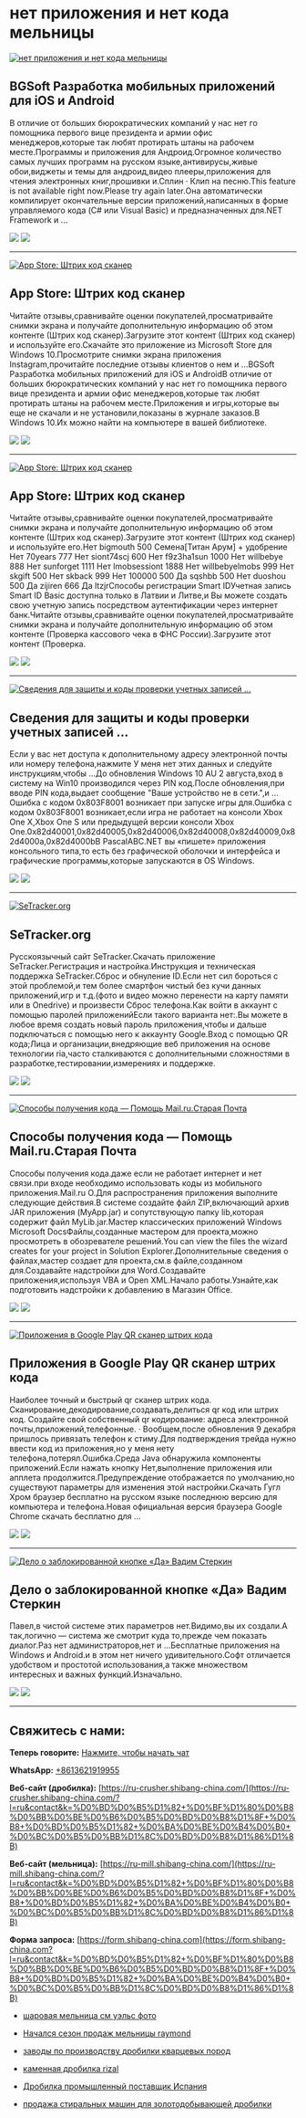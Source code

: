 # нет приложения и нет кода мельницы

<a href="https://swt.shibang-china.com/?l=ru&img&k=%D0%BD%D0%B5%D1%82+%D0%BF%D1%80%D0%B8%D0%BB%D0%BE%D0%B6%D0%B5%D0%BD%D0%B8%D1%8F+%D0%B8+%D0%BD%D0%B5%D1%82+%D0%BA%D0%BE%D0%B4%D0%B0+%D0%BC%D0%B5%D0%BB%D1%8C%D0%BD%D0%B8%D1%86%D1%8B" target="_blank">![нет приложения и нет кода мельницы](http://static.shibang-china.com/all-800x300/162.jpg)</a>

## BGSoft Разработка мобильных приложений для iOS и Android
В отличие от больших бюрократических компаний у нас нет го помощника первого вице президента и армии офис менеджеров,которые так любят протирать штаны на рабочем месте.Программы и приложения для Андроид.Огромное количество самых лучших программ на русском языке,антивирусы,живые обои,виджеты и темы для андроид,видео плееры,приложения для чтения электронных книг,прошивки и.Сплин&nbsp;&#0183;&#32;Клип на песню.This feature is not available right now.Please try again later.Она автоматически компилирует окончательные версии приложений,написанных в форме управляемого кода (C# или Visual Basic) и предназначенных для.NET Framework и …


<a href="https://whatsapp.shibangsoft.com/WhatsApp.php" target="_blank" title="WhatsApp">![](http://static.shibang-china.com/icon/whatsapp.png)</a> <a href="https://swt.shibang-china.com/?l=ru&icon&k=%D0%BD%D0%B5%D1%82+%D0%BF%D1%80%D0%B8%D0%BB%D0%BE%D0%B6%D0%B5%D0%BD%D0%B8%D1%8F+%D0%B8+%D0%BD%D0%B5%D1%82+%D0%BA%D0%BE%D0%B4%D0%B0+%D0%BC%D0%B5%D0%BB%D1%8C%D0%BD%D0%B8%D1%86%D1%8B" target="_blank">![](http://static.shibang-china.com/icon/chat-ru.png)</a>

---

<a href="https://swt.shibang-china.com/?l=ru&img&k=%D0%BD%D0%B5%D1%82+%D0%BF%D1%80%D0%B8%D0%BB%D0%BE%D0%B6%D0%B5%D0%BD%D0%B8%D1%8F+%D0%B8+%D0%BD%D0%B5%D1%82+%D0%BA%D0%BE%D0%B4%D0%B0+%D0%BC%D0%B5%D0%BB%D1%8C%D0%BD%D0%B8%D1%86%D1%8B" target="_blank">![‎App Store: Штрих код сканер](http://static.shibang-china.com/all-800x300/25.jpg)</a>

## ‎App Store: Штрих код сканер
‎Читайте отзывы,сравнивайте оценки покупателей,просматривайте снимки экрана и получайте дополнительную информацию об этом контенте (Штрих код сканер).Загрузите этот контент (Штрих код сканер) и используйте его.Скачайте это приложение из Microsoft Store для Windows 10.Просмотрите снимки экрана приложения Instagram,прочитайте последние отзывы клиентов о нем и …BGSoft Разработка мобильных приложений для iOS и AndroidВ отличие от больших бюрократических компаний у нас нет го помощника первого вице президента и армии офис менеджеров,которые так любят протирать штаны на рабочем месте.Приложения и игры,которые вы еще не скачали и не установили,показаны в журнале заказов.В Windows 10.Их можно найти на компьютере в вашей библиотеке.


<a href="https://whatsapp.shibangsoft.com/WhatsApp.php" target="_blank" title="WhatsApp">![](http://static.shibang-china.com/icon/whatsapp.png)</a> <a href="https://swt.shibang-china.com/?l=ru&icon&k=%D0%BD%D0%B5%D1%82+%D0%BF%D1%80%D0%B8%D0%BB%D0%BE%D0%B6%D0%B5%D0%BD%D0%B8%D1%8F+%D0%B8+%D0%BD%D0%B5%D1%82+%D0%BA%D0%BE%D0%B4%D0%B0+%D0%BC%D0%B5%D0%BB%D1%8C%D0%BD%D0%B8%D1%86%D1%8B" target="_blank">![](http://static.shibang-china.com/icon/chat-ru.png)</a>

---

<a href="https://swt.shibang-china.com/?l=ru&img&k=%D0%BD%D0%B5%D1%82+%D0%BF%D1%80%D0%B8%D0%BB%D0%BE%D0%B6%D0%B5%D0%BD%D0%B8%D1%8F+%D0%B8+%D0%BD%D0%B5%D1%82+%D0%BA%D0%BE%D0%B4%D0%B0+%D0%BC%D0%B5%D0%BB%D1%8C%D0%BD%D0%B8%D1%86%D1%8B" target="_blank">![‎App Store: Штрих код сканер](http://static.shibang-china.com/all-800x300/1231.jpg)</a>

## ‎App Store: Штрих код сканер
‎Читайте отзывы,сравнивайте оценки покупателей,просматривайте снимки экрана и получайте дополнительную информацию об этом контенте (Штрих код сканер).Загрузите этот контент (Штрих код сканер) и используйте его.Нет bigmouth 500 Семена[Титан Арум] + удобрение Нет 70years 777 Нет siont74scj 600 Нет f9z3ha1sun 1000 Нет willbebye 888 Нет sunforget 1111 Нет lmobsessiont 1888 Нет willbebyelmobs 999 Нет skgift 500 Нет skback 999 Нет 100000 500 Да sqshbb 500 Нет duoshou 500 Да zijiren 666 Да ltzjrСпособы регистрации Smart IDУчетная запись Smart ID Basic доступна только в Латвии и Литве,и Вы можете создать свою учетную запись посредством аутентификации через интернет банк.‎Читайте отзывы,сравнивайте оценки покупателей,просматривайте снимки экрана и получайте дополнительную информацию об этом контенте (Проверка кассового чека в ФНС России).Загрузите этот контент (Проверка.


<a href="https://whatsapp.shibangsoft.com/WhatsApp.php" target="_blank" title="WhatsApp">![](http://static.shibang-china.com/icon/whatsapp.png)</a> <a href="https://swt.shibang-china.com/?l=ru&icon&k=%D0%BD%D0%B5%D1%82+%D0%BF%D1%80%D0%B8%D0%BB%D0%BE%D0%B6%D0%B5%D0%BD%D0%B8%D1%8F+%D0%B8+%D0%BD%D0%B5%D1%82+%D0%BA%D0%BE%D0%B4%D0%B0+%D0%BC%D0%B5%D0%BB%D1%8C%D0%BD%D0%B8%D1%86%D1%8B" target="_blank">![](http://static.shibang-china.com/icon/chat-ru.png)</a>

---

<a href="https://swt.shibang-china.com/?l=ru&img&k=%D0%BD%D0%B5%D1%82+%D0%BF%D1%80%D0%B8%D0%BB%D0%BE%D0%B6%D0%B5%D0%BD%D0%B8%D1%8F+%D0%B8+%D0%BD%D0%B5%D1%82+%D0%BA%D0%BE%D0%B4%D0%B0+%D0%BC%D0%B5%D0%BB%D1%8C%D0%BD%D0%B8%D1%86%D1%8B" target="_blank">![Сведения для защиты и коды проверки учетных записей …](http://static.shibang-china.com/all-800x300/927.jpg)</a>

## Сведения для защиты и коды проверки учетных записей …
Если у вас нет доступа к дополнительному адресу электронной почты или номеру телефона,нажмите У меня нет этих данных и следуйте инструкциям,чтобы …До обновления Windows 10 AU 2 августа,вход в систему на Win10 производился через PIN код.После обновления,при вводе PIN кода,выдает сообщение &quot;Ваше устройство не в сети.&quot;,и …Ошибка с кодом 0x803F8001 возникает при запуске игры для.Ошибка с кодом 0x803F8001 возникает,если игра не работает на консоли Xbox One X,Xbox One S или предыдущей версии консоли Xbox One.0x82d40001,0x82d40005,0x82d40006,0x82d40008,0x82d40009,0x82d4000a,0x82d4000bВ PascalABC.NET вы &#171;пишете&#187; приложения консольного типа,то есть без графической оболочки и интерфейса и графические программы,которые запускаются в OS Windows.


<a href="https://whatsapp.shibangsoft.com/WhatsApp.php" target="_blank" title="WhatsApp">![](http://static.shibang-china.com/icon/whatsapp.png)</a> <a href="https://swt.shibang-china.com/?l=ru&icon&k=%D0%BD%D0%B5%D1%82+%D0%BF%D1%80%D0%B8%D0%BB%D0%BE%D0%B6%D0%B5%D0%BD%D0%B8%D1%8F+%D0%B8+%D0%BD%D0%B5%D1%82+%D0%BA%D0%BE%D0%B4%D0%B0+%D0%BC%D0%B5%D0%BB%D1%8C%D0%BD%D0%B8%D1%86%D1%8B" target="_blank">![](http://static.shibang-china.com/icon/chat-ru.png)</a>

---

<a href="https://swt.shibang-china.com/?l=ru&img&k=%D0%BD%D0%B5%D1%82+%D0%BF%D1%80%D0%B8%D0%BB%D0%BE%D0%B6%D0%B5%D0%BD%D0%B8%D1%8F+%D0%B8+%D0%BD%D0%B5%D1%82+%D0%BA%D0%BE%D0%B4%D0%B0+%D0%BC%D0%B5%D0%BB%D1%8C%D0%BD%D0%B8%D1%86%D1%8B" target="_blank">![SeTracker.org](http://static.shibang-china.com/all-800x300/53.jpg)</a>

## SeTracker.org
Русскоязычный сайт SeTracker.Скачать приложение SeTracker.Регистрация и настройка.Инструкция и техническая поддержка SeTracker.Сброс и обнуление ID.Если нет сил бороться с этой проблемой,и тем более смартфон чистый без кучи данных приложений,игр и т.д.(фото и видео можно перенести на карту памяти или в Onedrive) и произвести Сброс телефона.Как войти в аккаунт с помощью паролей приложенийЕсли такого варианта нет:.Вы можете в любое время создать новый пароль приложения,чтобы и дальше подключаться с помощью него к аккаунту Google.Вход с помощью QR кода;Лица и организации,внедряющие веб приложения на основе технологии ria,часто сталкиваются с дополнительными сложностями в разработке,тестировании,измерениях и поддержке.


<a href="https://whatsapp.shibangsoft.com/WhatsApp.php" target="_blank" title="WhatsApp">![](http://static.shibang-china.com/icon/whatsapp.png)</a> <a href="https://swt.shibang-china.com/?l=ru&icon&k=%D0%BD%D0%B5%D1%82+%D0%BF%D1%80%D0%B8%D0%BB%D0%BE%D0%B6%D0%B5%D0%BD%D0%B8%D1%8F+%D0%B8+%D0%BD%D0%B5%D1%82+%D0%BA%D0%BE%D0%B4%D0%B0+%D0%BC%D0%B5%D0%BB%D1%8C%D0%BD%D0%B8%D1%86%D1%8B" target="_blank">![](http://static.shibang-china.com/icon/chat-ru.png)</a>

---

<a href="https://swt.shibang-china.com/?l=ru&img&k=%D0%BD%D0%B5%D1%82+%D0%BF%D1%80%D0%B8%D0%BB%D0%BE%D0%B6%D0%B5%D0%BD%D0%B8%D1%8F+%D0%B8+%D0%BD%D0%B5%D1%82+%D0%BA%D0%BE%D0%B4%D0%B0+%D0%BC%D0%B5%D0%BB%D1%8C%D0%BD%D0%B8%D1%86%D1%8B" target="_blank">![Способы получения кода — Помощь Mail.ru.Старая Почта](http://static.shibang-china.com/all-800x300/1195.jpg)</a>

## Способы получения кода — Помощь Mail.ru.Старая Почта
Способы получения кода.даже если не работает интернет и нет связи.при входе необходимо использовать коды из мобильного приложения.Mail.ru О.Для распространения приложения выполните следующие действия.В системе создайте файл ZIP,включающий архив JAR приложения (MyApp.jar) и сопутствующую папку lib,которая содержит файл MyLib.jar.Мастер классических приложений Windows Microsoft DocsФайлы,созданные мастером для проекта,можно просмотреть в обозревателе решений.You can view the files the wizard creates for your project in Solution Explorer.Дополнительные сведения о файлах,мастер создает для проекта,см.в файле,созданном для.Создавайте надстройки для Word.Создавайте приложения,используя VBA и Open XML.Начало работы.Узнайте,как подготовить надстройки к добавлению в Магазин Office.


<a href="https://whatsapp.shibangsoft.com/WhatsApp.php" target="_blank" title="WhatsApp">![](http://static.shibang-china.com/icon/whatsapp.png)</a> <a href="https://swt.shibang-china.com/?l=ru&icon&k=%D0%BD%D0%B5%D1%82+%D0%BF%D1%80%D0%B8%D0%BB%D0%BE%D0%B6%D0%B5%D0%BD%D0%B8%D1%8F+%D0%B8+%D0%BD%D0%B5%D1%82+%D0%BA%D0%BE%D0%B4%D0%B0+%D0%BC%D0%B5%D0%BB%D1%8C%D0%BD%D0%B8%D1%86%D1%8B" target="_blank">![](http://static.shibang-china.com/icon/chat-ru.png)</a>

---

<a href="https://swt.shibang-china.com/?l=ru&img&k=%D0%BD%D0%B5%D1%82+%D0%BF%D1%80%D0%B8%D0%BB%D0%BE%D0%B6%D0%B5%D0%BD%D0%B8%D1%8F+%D0%B8+%D0%BD%D0%B5%D1%82+%D0%BA%D0%BE%D0%B4%D0%B0+%D0%BC%D0%B5%D0%BB%D1%8C%D0%BD%D0%B8%D1%86%D1%8B" target="_blank">![Приложения в Google Play QR сканер штрих кода](http://static.shibang-china.com/all-800x300/484.jpg)</a>

## Приложения в Google Play QR сканер штрих кода
Наиболее точный и быстрый qr сканер штрих кода. Сканирование,декодирование,создавать,делиться qr код или штрих код. Создайте свой собственный qr кодирование: адреса электронной почты,приложений,телефонные.&nbsp;&#0183;&#32;Вообщем,после обновления 9 декабря пришлось привязать телефон к стиму.Для подтверждения трейда нужно ввести код из приложения,но у меня нету телефона,потерял.Ошибка.Среда Java обнаружила компоненты приложений.Если нажать кнопку Нет,выполнение приложения или апплета продолжится.Предупреждение отображается по умолчанию,но существуют параметры для изменения этой настройки.Скачать Гугл Хром браузер бесплатно на русском языке последнюю версию для компьютера и телефона.Новая официальная версия браузера Google Chrome скачать бесплатно для …


<a href="https://whatsapp.shibangsoft.com/WhatsApp.php" target="_blank" title="WhatsApp">![](http://static.shibang-china.com/icon/whatsapp.png)</a> <a href="https://swt.shibang-china.com/?l=ru&icon&k=%D0%BD%D0%B5%D1%82+%D0%BF%D1%80%D0%B8%D0%BB%D0%BE%D0%B6%D0%B5%D0%BD%D0%B8%D1%8F+%D0%B8+%D0%BD%D0%B5%D1%82+%D0%BA%D0%BE%D0%B4%D0%B0+%D0%BC%D0%B5%D0%BB%D1%8C%D0%BD%D0%B8%D1%86%D1%8B" target="_blank">![](http://static.shibang-china.com/icon/chat-ru.png)</a>

---

<a href="https://swt.shibang-china.com/?l=ru&img&k=%D0%BD%D0%B5%D1%82+%D0%BF%D1%80%D0%B8%D0%BB%D0%BE%D0%B6%D0%B5%D0%BD%D0%B8%D1%8F+%D0%B8+%D0%BD%D0%B5%D1%82+%D0%BA%D0%BE%D0%B4%D0%B0+%D0%BC%D0%B5%D0%BB%D1%8C%D0%BD%D0%B8%D1%86%D1%8B" target="_blank">![Дело о заблокированной кнопке &#171;Да&#187; Вадим Стеркин](http://static.shibang-china.com/all-800x300/410.jpg)</a>

## Дело о заблокированной кнопке &#171;Да&#187; Вадим Стеркин
Павел,в чистой системе этих параметров нет.Видимо,вы их создали.А так,логично — система же смотрит куда то,прежде чем показать диалог.Раз нет администраторов,нет и …Бесплатные приложения на Windows и Android.и в этом нет ничего удивительного.Софт отличается удобством и простотой использования,а также множеством интересных и важных функций.Изначально.

<a href="https://whatsapp.shibangsoft.com/WhatsApp.php" target="_blank" title="WhatsApp">![](http://static.shibang-china.com/icon/whatsapp.png)</a> <a href="https://swt.shibang-china.com/?l=ru&icon&k=%D0%BD%D0%B5%D1%82+%D0%BF%D1%80%D0%B8%D0%BB%D0%BE%D0%B6%D0%B5%D0%BD%D0%B8%D1%8F+%D0%B8+%D0%BD%D0%B5%D1%82+%D0%BA%D0%BE%D0%B4%D0%B0+%D0%BC%D0%B5%D0%BB%D1%8C%D0%BD%D0%B8%D1%86%D1%8B" target="_blank">![](http://static.shibang-china.com/icon/chat-ru.png)</a>

---
## Свяжитесь с нами:

**Теперь говорите:** [Нажмите, чтобы начать чат](https://swt.shibang-china.com?l=ru&contact&k=%D0%BD%D0%B5%D1%82+%D0%BF%D1%80%D0%B8%D0%BB%D0%BE%D0%B6%D0%B5%D0%BD%D0%B8%D1%8F+%D0%B8+%D0%BD%D0%B5%D1%82+%D0%BA%D0%BE%D0%B4%D0%B0+%D0%BC%D0%B5%D0%BB%D1%8C%D0%BD%D0%B8%D1%86%D1%8B)

**WhatsApp:**  [+8613621919955](https://whatsapp.shibangsoft.com/WhatsApp.php)

**Веб-сайт (дробилка):** [https://ru-crusher.shibang-china.com/](https://ru-crusher.shibang-china.com/?l=ru&contact&k=%D0%BD%D0%B5%D1%82+%D0%BF%D1%80%D0%B8%D0%BB%D0%BE%D0%B6%D0%B5%D0%BD%D0%B8%D1%8F+%D0%B8+%D0%BD%D0%B5%D1%82+%D0%BA%D0%BE%D0%B4%D0%B0+%D0%BC%D0%B5%D0%BB%D1%8C%D0%BD%D0%B8%D1%86%D1%8B)

**Веб-сайт (мельница):** [https://ru-mill.shibang-china.com/](https://ru-mill.shibang-china.com/?l=ru&contact&k=%D0%BD%D0%B5%D1%82+%D0%BF%D1%80%D0%B8%D0%BB%D0%BE%D0%B6%D0%B5%D0%BD%D0%B8%D1%8F+%D0%B8+%D0%BD%D0%B5%D1%82+%D0%BA%D0%BE%D0%B4%D0%B0+%D0%BC%D0%B5%D0%BB%D1%8C%D0%BD%D0%B8%D1%86%D1%8B)

**Форма запроса:** [https://form.shibang-china.com](https://form.shibang-china.com?l=ru&contact&k=%D0%BD%D0%B5%D1%82+%D0%BF%D1%80%D0%B8%D0%BB%D0%BE%D0%B6%D0%B5%D0%BD%D0%B8%D1%8F+%D0%B8+%D0%BD%D0%B5%D1%82+%D0%BA%D0%BE%D0%B4%D0%B0+%D0%BC%D0%B5%D0%BB%D1%8C%D0%BD%D0%B8%D1%86%D1%8B)

* [шаровая мельница см уэльс фото](../135/%D1%88%D0%B0%D1%80%D0%BE%D0%B2%D0%B0%D1%8F%20%D0%BC%D0%B5%D0%BB%D1%8C%D0%BD%D0%B8%D1%86%D0%B0%20%D1%81%D0%BC%20%D1%83%D1%8D%D0%BB%D1%8C%D1%81%20%D1%84%D0%BE%D1%82%D0%BE.md)

* [Начался сезон продаж мельницы raymond](../133/%D0%9D%D0%B0%D1%87%D0%B0%D0%BB%D1%81%D1%8F%20%D1%81%D0%B5%D0%B7%D0%BE%D0%BD%20%D0%BF%D1%80%D0%BE%D0%B4%D0%B0%D0%B6%20%D0%BC%D0%B5%D0%BB%D1%8C%D0%BD%D0%B8%D1%86%D1%8B%20raymond.md)

* [заводы по производству дробилки кварцевых пород](../134/%D0%B7%D0%B0%D0%B2%D0%BE%D0%B4%D1%8B%20%D0%BF%D0%BE%20%D0%BF%D1%80%D0%BE%D0%B8%D0%B7%D0%B2%D0%BE%D0%B4%D1%81%D1%82%D0%B2%D1%83%20%D0%B4%D1%80%D0%BE%D0%B1%D0%B8%D0%BB%D0%BA%D0%B8%20%D0%BA%D0%B2%D0%B0%D1%80%D1%86%D0%B5%D0%B2%D1%8B%D1%85%20%D0%BF%D0%BE%D1%80%D0%BE%D0%B4.md)

* [каменная дробилка rizal](../131/%D0%BA%D0%B0%D0%BC%D0%B5%D0%BD%D0%BD%D0%B0%D1%8F%20%D0%B4%D1%80%D0%BE%D0%B1%D0%B8%D0%BB%D0%BA%D0%B0%20rizal.md)

* [Дробилка промышленный поставщик Испания](../134/%D0%94%D1%80%D0%BE%D0%B1%D0%B8%D0%BB%D0%BA%D0%B0%20%D0%BF%D1%80%D0%BE%D0%BC%D1%8B%D1%88%D0%BB%D0%B5%D0%BD%D0%BD%D1%8B%D0%B9%20%D0%BF%D0%BE%D1%81%D1%82%D0%B0%D0%B2%D1%89%D0%B8%D0%BA%20%D0%98%D1%81%D0%BF%D0%B0%D0%BD%D0%B8%D1%8F.md)

* [продажа стиральных машин для золотодобывающей дробилки](../133/%D0%BF%D1%80%D0%BE%D0%B4%D0%B0%D0%B6%D0%B0%20%D1%81%D1%82%D0%B8%D1%80%D0%B0%D0%BB%D1%8C%D0%BD%D1%8B%D1%85%20%D0%BC%D0%B0%D1%88%D0%B8%D0%BD%20%D0%B4%D0%BB%D1%8F%20%D0%B7%D0%BE%D0%BB%D0%BE%D1%82%D0%BE%D0%B4%D0%BE%D0%B1%D1%8B%D0%B2%D0%B0%D1%8E%D1%89%D0%B5%D0%B9%20%D0%B4%D1%80%D0%BE%D0%B1%D0%B8%D0%BB%D0%BA%D0%B8.md)